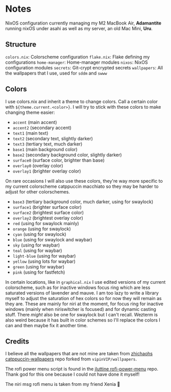 # Notes
NixOS configuration currently managing my M2 MacBook Air, **Adamantite** running nixOS under asahi as well as my server, an old Mac Mini, **Uru**. 

## Structure
`colors.nix`: Colorscheme configuration
`flake.nix`: Flake defining my configurations
`home-manager`: Home-manager modules
`nixos`: NixOS configuration modules
`secrets`: Git-crypt encrypted secrets
`wallpapers`: All the wallpapers that I use, used for `sddm` and `swww`

## Colors 
I use colors.nix and inherit a theme to change colors. Call a certain color
with `${theme.current.<color>}`. I will try to stick with these colors to make
changing theme easier: 
* `accent` (main accent)
* `accent2` (secondary accent)
* `text1` (main text)
* `text2` (secondary text, slightly darker)
* `text3` (tertiary text, much darker)
* `base1` (main background color)
* `base2` (secondary background color, slightly darker)
* `surface0` (surface color, brighter than base)
* `overlay0` (overlay color)
* `overlay1` (brighter overlay color)

On rare occasions I will also use these colors, they're way more specific to my
current colorscheme catppuccin macchiato so they may be harder to adjust for
other colorschemes.
* `base3` (tertiary background color, much darker, using for swaylock)
* `surface1` (brighter surface color)
* `surface2` (brightest surface color)
* `overlay2` (brightest overlay color)
* `red` (using for swaylock mainly)
* `orange` (using for swaylock)
* `cyan` (using for swaylock)
* `blue` (using for swaylock and waybar) 
* `sky` (using for waybar)
* `teal` (using for waybar)
* `light-blue` (using for waybar)
* `yellow` (using lots for waybar)
* `green` (using for waybar)
* `pink` (using for fastfetch)

In certain locations, like in `graphical.nix` I use edited versions
of my current colorscheme, such as for inactive windows focus ring which
are less saturated versions of lavender and mauve. I am too lazy to write a
library myself to adjust the saturation of hex colors so for now they will
remain as they are. These are mainly for niri at the moment, for focus ring for
inactive windows (mainly when niriswitcher is focused) and for dynamic casting
stuff. There *might* also be one for swaylock but I can't recall.
Wezterm is also weird because it has built in color schemes so I'll replace the
colors I can and then maybe fix it another time.

## Credits
I believe all the wallpapers that are not mine are taken from [zhichaohs
catppuccin-wallpapers](https://github.com/zhichaoh/catppuccin-wallpapers/tree/main)
repo forked from `vipinVIP/wallpapers`.

The rofi power menu script is found in the [jluttine
rofi-power-menu](https://github.com/jluttine/rofi-power-menu/tree/master) repo.
Thank god for this one because I could not have done it myself!

The niri msg rofi menu is taken from my friend Xenia 🥺
